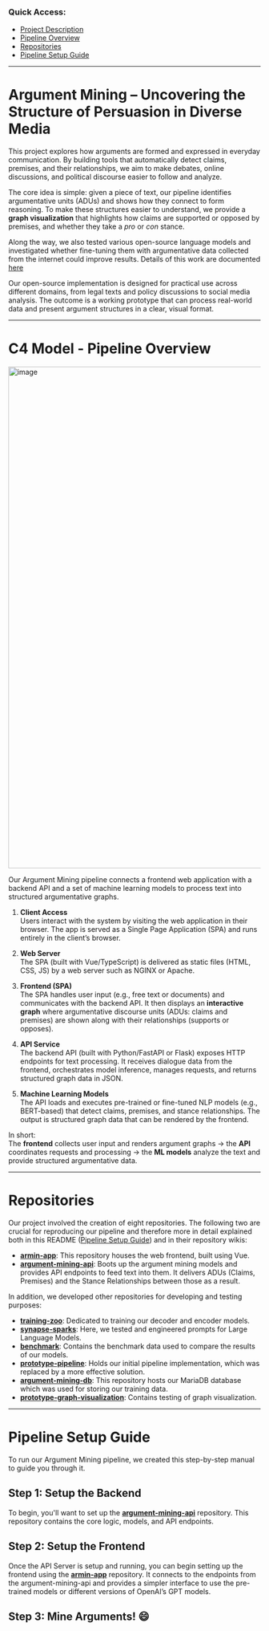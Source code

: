 ### Quick Access:
* [Project Description](#argument-mining---uncovering-the-structure-of-persuasion-in-diverse-media)
* [Pipeline Overview](#c4-model---pipeline-overview)
* [Repositories](#repositories)
* [Pipeline Setup Guide](#pipeline-setup-guide)

---
# Argument Mining – Uncovering the Structure of Persuasion in Diverse Media  

This project explores how arguments are formed and expressed in everyday communication. By building tools that automatically detect claims, premises, and their relationships, we aim to make debates, online discussions, and political discourse easier to follow and analyze.  

The core idea is simple: given a piece of text, our pipeline identifies argumentative units (ADUs) and shows how they connect to form reasoning. To make these structures easier to understand, we provide a **graph visualization** that highlights how claims are supported or opposed by premises, and whether they take a *pro* or *con* stance.  

Along the way, we also tested various open-source language models and investigated whether fine-tuning them with argumentative data collected from the internet could improve results. Details of this work are documented [here](https://github.com/Horizontal-Labs/training-zoo/wiki/Fine-Tuning-Datasets)

Our open-source implementation is designed for practical use across different domains, from legal texts and policy discussions to social media analysis. The outcome is a working prototype that can process real-world data and present argument structures in a clear, visual format.  

---
# C4 Model - Pipeline Overview
<img width="2314" height="1000" alt="image" src="https://github.com/user-attachments/assets/eb366506-e78a-49d5-909d-2a1458c6af77" />

Our Argument Mining pipeline connects a frontend web application with a backend API and a set of machine learning models to process text into structured argumentative graphs.  

1. **Client Access**  
   Users interact with the system by visiting the web application in their browser. The app is served as a Single Page Application (SPA) and runs entirely in the client’s browser.  

2. **Web Server**  
   The SPA (built with Vue/TypeScript) is delivered as static files (HTML, CSS, JS) by a web server such as NGINX or Apache.  

3. **Frontend (SPA)**  
   The SPA handles user input (e.g., free text or documents) and communicates with the backend API. It then displays an **interactive graph** where argumentative discourse units (ADUs: claims and premises) are shown along with their relationships (supports or opposes).  

4. **API Service**  
   The backend API (built with Python/FastAPI or Flask) exposes HTTP endpoints for text processing. It receives dialogue data from the frontend, orchestrates model inference, manages requests, and returns structured graph data in JSON.  

5. **Machine Learning Models**  
   The API loads and executes pre-trained or fine-tuned NLP models (e.g., BERT-based) that detect claims, premises, and stance relationships. The output is structured graph data that can be rendered by the frontend.  

In short:  
The **frontend** collects user input and renders argument graphs → the **API** coordinates requests and processing → the **ML models** analyze the text and provide structured argumentative data.  

---
# Repositories

Our project involved the creation of eight repositories. The following two are crucial for reproducing our pipeline and therefore more in detail explained both in this README ([Pipeline Setup Guide](#pipeline-setup-guide)) and in their repository wikis:
* **[armin-app](https://github.com/Horizontal-Labs/armin-app/wiki)**: This repository houses the web frontend, built using Vue.
* **[argument-mining-api](https://github.com/Horizontal-Labs/argument-mining-api/wiki)**: Boots up the argument mining models and provides API endpoints to feed text into them. It delivers ADUs (Claims, Premises) and the Stance Relationships between those as a result.

In addition, we developed other repositories for developing and testing purposes:

* **[training-zoo](https://github.com/Horizontal-Labs/training-zoo/wiki)**: Dedicated to training our decoder and encoder models.
* **[synapse-sparks](https://github.com/Horizontal-Labs/synapse-sparks/wiki)**: Here, we tested and engineered prompts for Large Language Models.
* **[benchmark](https://github.com/Horizontal-Labs/benchmark/wiki)**: Contains the benchmark data used to compare the results of our models.
* **[prototype-pipeline](https://github.com/Horizontal-Labs/prototype-pipeline/wiki)**: Holds our initial pipeline implementation, which was replaced by a more effective solution.
* **[argument-mining-db](https://github.com/Horizontal-Labs/argument-mining-db/wiki)**: This repository hosts our MariaDB database which was used for storing our training data.
* **[prototype-graph-visualization](https://github.com/Horizontal-Labs/prototype-graph-visualization/wiki)**: Contains testing of graph visualization.
---
# Pipeline Setup Guide

To run our Argument Mining pipeline, we created this step-by-step manual to guide you through it. 

## Step 1: Setup the Backend
To begin, you'll want to set up the **[argument-mining-api](https://github.com/Horizontal-Labs/argument-mining-api/wiki)** repository. This repository contains the core logic, models, and API endpoints.

## Step 2: Setup the Frontend
Once the API Server is setup and running, you can begin setting up the frontend using the **[armin-app](https://github.com/Horizontal-Labs/armin-app/wiki)** repository. It connects to the endpoints from the argument-mining-api and provides a simpler interface to use the pre-trained models or different versions of OpenAI’s GPT models.

## Step 3: Mine Arguments! 😄

